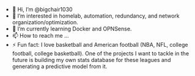 - 👋 Hi, I’m @bigchair1030
- 👀 I’m interested in homelab, automation, redundancy, and network organization/optimization. 
- 🌱 I’m currently learning Docker and OPNSense. 
- 📫 How to reach me ...
- ⚡ Fun fact: I love basketball and American football (NBA, NFL, college football, college basketball).
One of the projects I want to tackle in the future is building my own stats database for these leagues and generating a predictive model from it. 

<!---
bigchair1030/bigchair1030 is a ✨ special ✨ repository because its `README.md` (this file) appears on your GitHub profile.
You can click the Preview link to take a look at your changes.
--->
